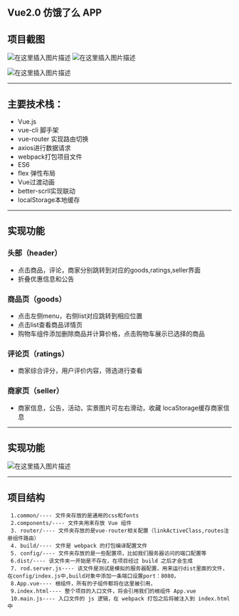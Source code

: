## Vue2.0 仿饿了么 APP
## 项目截图

![在这里插入图片描述](https://img-blog.csdnimg.cn/2019012218193325.png?x-oss-process=image/watermark,type_ZmFuZ3poZW5naGVpdGk,shadow_10,text_aHR0cHM6Ly9ibG9nLmNzZG4ubmV0L3FxXzQzMjA5OTkx,size_16,color_FFFFFF,t_70#pic_left=365x650)
![在这里插入图片描述](https://img-blog.csdnimg.cn/20190122180527653.png?x-oss-process=image/watermark,type_ZmFuZ3poZW5naGVpdGk,shadow_10,text_aHR0cHM6Ly9ibG9nLmNzZG4ubmV0L3FxXzQzMjA5OTkx,size_16,color_FFFFFF,t_70#pic_left=350x600)

![在这里插入图片描述](https://img-blog.csdnimg.cn/20190122182031627.png?x-oss-process=image/watermark,type_ZmFuZ3poZW5naGVpdGk,shadow_10,text_aHR0cHM6Ly9ibG9nLmNzZG4ubmV0L3FxXzQzMjA5OTkx,size_16,color_FFFFFF,t_70#pic_left=365x650)

------------------------------------------------------------------------------------------------------------------------------
## 主要技术栈：
- Vue.js
- vue-cli 脚手架
- vue-router 实现路由切换
- axios进行数据请求
- webpack打包项目文件
- ES6
- flex 弹性布局
- Vue过渡动画
- better-scrll实现联动
- localStorage本地缓存
- ----------------------------------------------------------------------------------------------------------------------------
## 实现功能
### 头部（header）
  - 点击商品，评论，商家分别跳转到对应的goods,ratings,seller界面
  - 折叠优惠信息和公告
### 商品页（goods）
   - 点击左侧menu，右侧list对应跳转到相应位置
   - 点击list查看商品详情页
   - 购物车组件添加删除商品并计算价格，点击购物车展示已选择的商品
### 评论页（ratings）
   - 商家综合评分，用户评价内容，筛选进行查看
### 商家页（seller）
   - 商家信息，公告，活动，实景图片可左右滑动，收藏 locaStorage缓存商家信息
------------------------------------------------------------------------------------------------------------------------------
## 实现功能
![在这里插入图片描述](https://img-blog.csdnimg.cn/2019012217340340.jpg?x-oss-process=image/watermark,type_ZmFuZ3poZW5naGVpdGk,shadow_10,text_aHR0cHM6Ly9ibG9nLmNzZG4ubmV0L3FxXzQzMjA5OTkx,size_16,color_FFFFFF,t_70)


------------------------------------------------------------------------------------------------------------------------------
## 项目结构
 
```
 1.common/---- 文件夹存放的是通用的css和fonts
 2.components/---- 文件夹用来存放 Vue 组件
 3. router/---- 文件夹存放的是vue-router相关配置（linkActiveClass,routes注册组件路由）
 4. build/---- 文件是 webpack 的打包编译配置文件
 5. config/---- 文件夹存放的是一些配置项，比如我们服务器访问的端口配置等
 6.dist/---- 该文件夹一开始是不存在，在项目经过 build 之后才会生成
 7. rod.server.js---- 该文件是测试是模拟的服务器配置，用来运行dist里面的文件，在config/index.js中,build对象中添加一条端口设置port：8080，
 8.App.vue---- 根组件，所有的子组件都将在这里被引用，
 9.index.html---- 整个项目的入口文件，将会引用我们的根组件 App.vue
 10.main.js---- 入口文件的 js 逻辑，在 webpack 打包之后将被注入到 index.html 中

```
